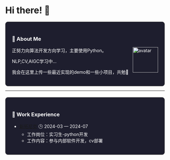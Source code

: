 # Hi there! 👋

<div style="border: 1px solid #333; padding: 20px; background-color: #1e1e2e; color: #ffffff; border-radius: 8px;">

### 🤺 About Me

<img src="https://avatars.githubusercontent.com/u/115530805?v=4" alt="avatar" width="80" align="right">

正努力向算法开发方向学习，主要使用Python。

NLP,CV,AIGC学习中...

我会在这里上传一些最近实现的demo和一些小项目，共勉🥳

</div>

---

<div style="border: 1px solid #333; padding: 20px; background-color: #1e1e2e; color: #ffffff; border-radius: 8px; margin-top: 20px;">

### 💼 Work Experience


- [新拓尼克](https://syntronic.com/zh) 🕒 2024-03 — 2024-07
  - 工作岗位：实习生-python开发
  - 工作内容：参与内部软件开发，cv部署

</div>
